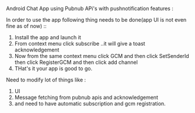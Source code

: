 
Android Chat App using Pubnub APi's with pushnotification features :

In order to use the app following thing needs to be done(app UI is not even fine as of now) ::

1. Install the app and launch it
2. From context menu click subscribe ..it will give a toast acknowledgement
3. Now from the same context menu click GCM and then click SetSenderId then click RegisterGCM and then click add channel
4. THat's it your app is good to go.

Need to modify lot of things like :
1. UI
2. Message fetching from pubnub apis and acknowledgement
3. and need to have automatic subscription and gcm registration.
